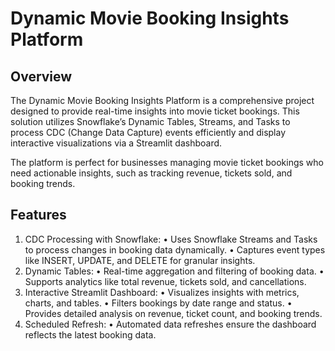 # Dynamic Movie Booking Insights Platform

## Overview

The Dynamic Movie Booking Insights Platform is a comprehensive project designed to provide real-time insights into movie ticket bookings. This solution utilizes Snowflake’s Dynamic Tables, Streams, and Tasks to process CDC (Change Data Capture) events efficiently and display interactive visualizations via a Streamlit dashboard.

The platform is perfect for businesses managing movie ticket bookings who need actionable insights, such as tracking revenue, tickets sold, and booking trends.

## Features
1) CDC Processing with Snowflake:
	•	Uses Snowflake Streams and Tasks to process changes in booking data dynamically.
	•	Captures event types like INSERT, UPDATE, and DELETE for granular insights.
2) Dynamic Tables:
	•	Real-time aggregation and filtering of booking data.
	•	Supports analytics like total revenue, tickets sold, and cancellations.
3) Interactive Streamlit Dashboard:
	•	Visualizes insights with metrics, charts, and tables.
	•	Filters bookings by date range and status.
	•	Provides detailed analysis on revenue, ticket count, and booking trends.
4) Scheduled Refresh:
	•	Automated data refreshes ensure the dashboard reflects the latest booking data.
